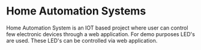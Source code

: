# Home Automation Systems
Home Automation System is an IOT based project where user can control few electronic devices through a web application. 
For demo purposes LED's are used. These LED's can be controlled via web application.
